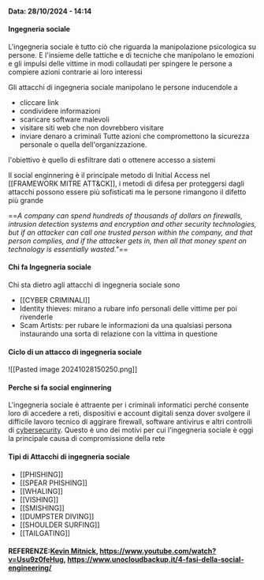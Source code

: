 #### Data: 28/10/2024 - 14:14

#### Ingegneria sociale
L'ingegneria sociale è tutto ciò che riguarda la manipolazione psicologica su persone. E l'insieme delle tattiche e di tecniche che manipolano le emozioni e gli impulsi delle vittime in modi collaudati per spingere le persone a compiere azioni contrarie ai loro interessi

Gli attacchi di ingegneria sociale manipolano le persone inducendole a 
- cliccare link
- condividere informazioni
- scaricare software malevoli
- visitare siti web che non dovrebbero visitare
- inviare denaro a criminali
Tutte azioni che compromettono la sicurezza personale o quella dell'organizzazione.

l'obiettivo è quello di esfiltrare dati o ottenere accesso a sistemi

Il social enginnering è il principale metodo di Initial Access nel [[FRAMEWORK MITRE ATT&CK]], i metodi di difesa per proteggersi dagli attacchi possono essere più sofisticati ma le persone rimangono il difetto più grande

==*A company can spend hundreds of thousands of dollars on firewalls, intrusion detection systems and encryption and other security technologies, but if an attacker can call one trusted person within the company, and that person complies, and if the attacker gets in, then all that money spent on technology is essentially wasted."*==
#### Chi fa Ingegneria sociale
Chi sta dietro agli attacchi di ingegneria sociale sono
- [[CYBER CRIMINALI]]
- Identity thieves: mirano a rubare info personali delle vittime per poi rivenderle
- Scam Artists: per rubare le informazioni da una qualsiasi persona instaurando una sorta di relazione con la vittima in questione

#### Ciclo di un attacco di ingegneria sociale

![[Pasted image 20241028150250.png]]
#### Perche si fa social enginnering

L'ingegneria sociale è attraente per i criminali informatici perché consente loro di accedere a reti, dispositivi e account digitali senza dover svolgere il difficile lavoro tecnico di aggirare firewall, software antivirus e altri controlli di [cybersecurity](https://www.ibm.com/it-it/topics/cybersecurity). Questo è uno dei motivi per cui l'ingegneria sociale è oggi la principale causa di compromissione della rete
#### Tipi di Attacchi di ingegneria sociale

- [[PHISHING]]
- [[SPEAR PHISHING]]
- [[WHALING]]
- [[VISHING]]
- [[SMISHING]]
- [[DUMPSTER DIVING]]
- [[SHOULDER SURFING]]
- [[TAILGATING]]
#### REFERENZE:[Kevin Mitnick](https://www.brainyquote.com/authors/kevin-mitnick-quotes), https://www.youtube.com/watch?v=Usu9z0feHug, https://www.unocloudbackup.it/4-fasi-della-social-engineering/